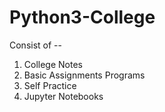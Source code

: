 # Python3-College

Consist of --

1. College Notes
2. Basic Assignments Programs
3. Self Practice
4. Jupyter Notebooks
